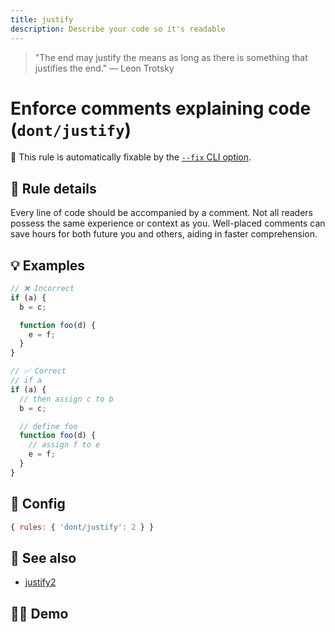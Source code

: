 ```yaml
---
title: justify
description: Describe your code so it's readable
---
```


<script setup lang="ts">
import CodeEditor from '../../.vitepress/theme/components/code-editor.vue';
import {ruleName, presetConfigs, initialText} from '../../src/sample-code/justify.js';
</script>

> "The end may justify the means as long as there is something that justifies the end." — Leon Trotsky

# Enforce comments explaining code (`dont/justify`)

🔧 This rule is automatically fixable by the [`--fix` CLI option](https://eslint.org/docs/latest/user-guide/command-line-interface#--fix).

<!-- end auto-generated rule header -->

## 📖 Rule details

Every line of code should be accompanied by a comment. Not all readers possess the same experience or context as you.
Well-placed comments can save hours for both future you and others, aiding in faster comprehension.

## 💡 Examples

```js
// ❌ Incorrect
if (a) {
  b = c;

  function foo(d) {
    e = f;
  }
}

// ✅ Correct
// if a
if (a) {
  // then assign c to b
  b = c;

  // define foo
  function foo(d) {
    // assign f to e
    e = f;
  }
}
```

## 🔧 Config

```js
{ rules: { 'dont/justify': 2 } }
```

## 🔗 See also

- [justify2](/rules/justify2)

## 🧑‍💻 Demo

<CodeEditor :rule="ruleName" :text="initialText" :presetConfigs="presetConfigs" />
